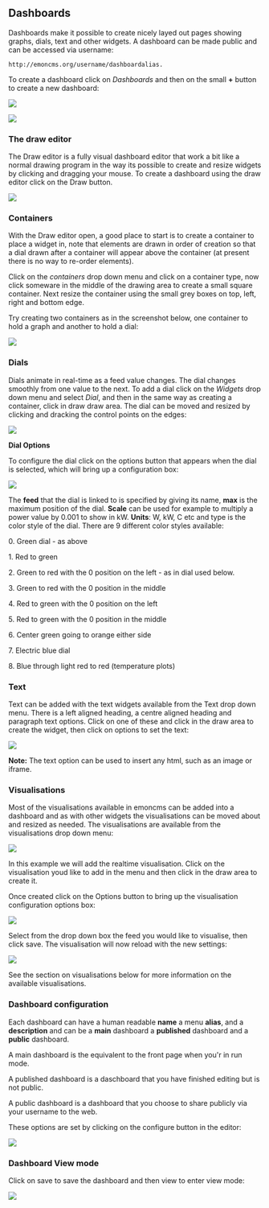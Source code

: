 ## Dashboards

Dashboards make it possible to create nicely layed out pages showing graphs, dials, text and other widgets. A dashboard can be made public and can be accessed via username:

    http://emoncms.org/username/dashboardalias.

To create a dashboard click on *Dashboards* and then on the small **+** button to create a new dashboard:

![](files/guide/use_emoncms_s2.png)

![](files/guide/dashboard_list.png)

### The draw editor

The Draw editor is a fully visual dashboard editor that work a bit like a normal drawing program in the way its possible to create and resize widgets by clicking and dragging your mouse. To create a dashboard using the draw editor click on the Draw button.

![](files/guide/dashboard_editor_1.png)

### Containers

With the Draw editor open, a good place to start is to create a container to place a widget in, note that elements are drawn in order of creation so that a dial drawn after a container will appear above the container (at present there is no way to re-order elements).

Click on the _containers_ drop down menu and click on a container type, now click someware in the middle of the drawing area to create a small square container. Next resize the container using the small grey boxes on top, left, right and bottom edge.

Try creating two containers as in the screenshot below, one container to hold a graph and another to hold a dial: 

![](files/guide/use_emoncms_container.png)

### Dials 

Dials animate in real-time as a feed value changes. The dial changes smoothly from one value to the next. To add a dial click on the _Widgets_ drop down menu and select _Dial_, and then in the same way as creating a container, click in draw draw area. The dial can be moved and resized by clicking and dracking the control points on the edges:

![](files/guide/use_emoncms_dials.png)

**Dial Options**

To configure the dial click on the options button that appears when the dial is selected, which will bring up a configuration box:

![](files/guide/dial_options.png)

The **feed** that the dial is linked to is specified by giving its name, **max** is the maximum position of the dial. **Scale** can be used for example to multiply a power value by 0.001 to show in kW. **Units**: W, kW, C etc and type is the color style of the dial. There are 9 different color styles available:

0\. Green dial - as above

1\. Red to green

2\. Green to red with the 0 position on the left - as in dial used below.

3\. Green to red with the 0 position in the middle

4\. Red to green with the 0 position on the left

5\. Red to green with the 0 position in the middle

6\. Center green going to orange either side

7\. Electric blue dial

8\. Blue through light red to red (temperature plots)

### Text

Text can be added with the text widgets available from the Text drop down menu. There is a left aligned heading, a centre aligned heading and paragraph text options. Click on one of these and click in the draw area to create the widget, then click on options to set the text:

![](files/guide/use_emoncms_15.png)

**Note:** The text option can be used to insert any html, such as an image or iframe.

### Visualisations

Most of the visualisations available in emoncms can be added into a dashboard and as with other widgets the visualisations can be moved about and resized as needed. The visualisations are available from the visualisations drop down menu:

![](files/guide/dashboard_vis_menu.png)

In this example we will add the realtime visualisation. Click on the visualisation youd like to add in the menu and then click in the draw area to create it.

Once created click on the Options button to bring up the visualisation configuration options box:

![](files/guide/dashboard_vis_fid.png)

Select from the drop down box the feed you would like to visualise, then click save. The visualisation will now reload with the new settings:

![](files/guide/dashboard_vis_fin.png)

See the section on visualisations below for more information on the available visualisations.

### Dashboard configuration

Each dashboard can have a human readable **name** a menu **alias**, and a **description** and can be a **main** dashboard a **published** dashboard and a **public** dashboard.

A main dashboard is the equivalent to the front page when you'r in run mode. 

A published dashboard is a daschboard that you have finished editing but is not public.

A public dashboard is a dashboard that you choose to share publicly via your username to the web.

These options are set by clicking on the configure button in the editor:

![](files/guide/dashboard_config.png)

### Dashboard View mode

Click on save to save the dashboard and then view to enter view mode:

![](files/guide/dashboard_view_mode.png)

